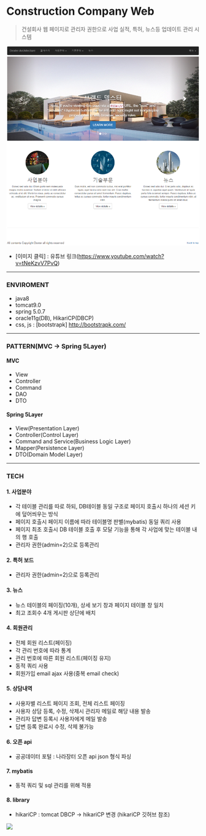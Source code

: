 # Construction Company Web
> 건설회사 웹 페이지로 관리자 권한으로 사업 실적, 특허, 뉴스등 업데이트 관리 시스템

[![Video Label](/Reference/mainView.PNG)](https://www.youtube.com/watch?v=tNeKzvV7PvQ)

- [이미지 클릭] : 유튜브 링크(https://www.youtube.com/watch?v=tNeKzvV7PvQ)
---------------------------------------

### ENVIROMENT
- java8
- tomcat9.0
- spring 5.0.7
- oracle11g(DB), HikariCP(DBCP)
- css, js : [bootstrapk] http://bootstrapk.com/

---------------------------------------

### PATTERN(MVC -> Spring 5Layer)

#### MVC
- View
- Controller
- Command
- DAO
- DTO

#### Spring 5Layer
- View(Presentation Layer)
- Controller(Control Layer)
- Command and Service(Business Logic Layer)
- Mapper(Persistence Layer)
- DTO(Domain Model Layer)
        
---------------------------------------

### TECH
#### 1. 사업분야
- 각 테이블 관리를 따로 하되, DB테이블 동일 구조로 페이지 호출시 하나의 세션 키에 덮어씌우는 방식
- 페이지 호출시 페이지 이름에 따라 테이블명 판별(mybatis) 동일 쿼리 사용
- 페이지 최초 호출시 DB 테이블 호출 후 모달 기능을 통해 각 사업에 맞는 테이블 내의 행 호출
- 관리자 권한(admin=2)으로 등록관리  

#### 2. 특허 보드
- 관리자 권한(admin=2)으로 등록관리  

#### 3. 뉴스
- 뉴스 테이블의 페이징(10개), 상세 보기 창과 페이지 테이블 창 일치
- 최고 조회수 4개 게시판 상단에 배치  

#### 4. 회원관리
- 전체 회원 리스트(페이징)
- 각 관리 번호에 따라 통계
- 관리 번호에 따른 회원 리스트(페이징 유지)
- 동적 쿼리 사용
- 회원가입 email ajax 사용(중복 email check)  

#### 5. 상담내역
- 사용자별 리스트 페이지 조회, 전체 리스트 페이징
- 사용자 상담 등록, 수정, 삭제시 관리자 메일로 해당 내용 발송
- 관리자 답변 등록시 사용자에게 메일 발송
- 답변 등록 완료시 수정, 삭제 불가능

#### 6. 오픈 api
- 공공데이터 포털 : 나라장터 오픈 api json 형식 파싱

#### 7. mybatis
- 동적 쿼리 및 sql 관리를 위해 적용  

#### 8. library
- hikariCP : tomcat DBCP -> hikariCP 변경 (hikariCP 깃허브 참조)
<img src="https://github.com/brettwooldridge/HikariCP/wiki/HikariCP-bench-2.6.0.png">  

